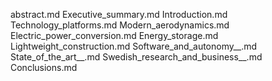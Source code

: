 abstract.md
Executive_summary.md
Introduction.md
Technology_platforms.md
Modern_aerodynamics.md
Electric_power_conversion.md
Energy_storage.md
Lightweight_construction.md
Software_and_autonomy__.md
State_of_the_art__.md
Swedish_research_and_business__.md
Conclusions.md